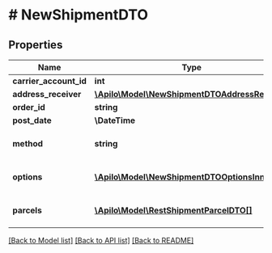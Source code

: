 # # NewShipmentDTO

## Properties

Name | Type | Description | Notes
------------ | ------------- | ------------- | -------------
**carrier_account_id** | **int** | Carrier account ID | [optional]
**address_receiver** | [**\Apilo\Model\NewShipmentDTOAddressReceiver**](NewShipmentDTOAddressReceiver.md) |  | [optional]
**order_id** | **string** | Order ID | [optional]
**post_date** | **\DateTime** | Post date | [optional]
**method** | **string** | Shipment methods can be downloaded from &lt;a href&#x3D;&#39;#tag/Shipment/operation/get_rest_shipment_carrier_sending_methods&#39;&gt;Get Carrier sending methods&lt;/a&gt;. | [optional]
**options** | [**\Apilo\Model\NewShipmentDTOOptionsInner[]**](NewShipmentDTOOptionsInner.md) | Options can be downloaded from &lt;a href&#x3D;&#39;#tag/Shipment/operation/get_rest_shipment_options&#39;&gt;Get list of shipment option need to create new shipment&lt;/a&gt;. | [optional]
**parcels** | [**\Apilo\Model\RestShipmentParcelDTO[]**](RestShipmentParcelDTO.md) | Options can be downloaded from &lt;a href&#x3D;&#39;#tag/Shipment/operation/get_rest_shipment_options&#39;&gt;Get list of shipment option need to create new shipment&lt;/a&gt;. | [optional]

[[Back to Model list]](../../README.md#models) [[Back to API list]](../../README.md#endpoints) [[Back to README]](../../README.md)
